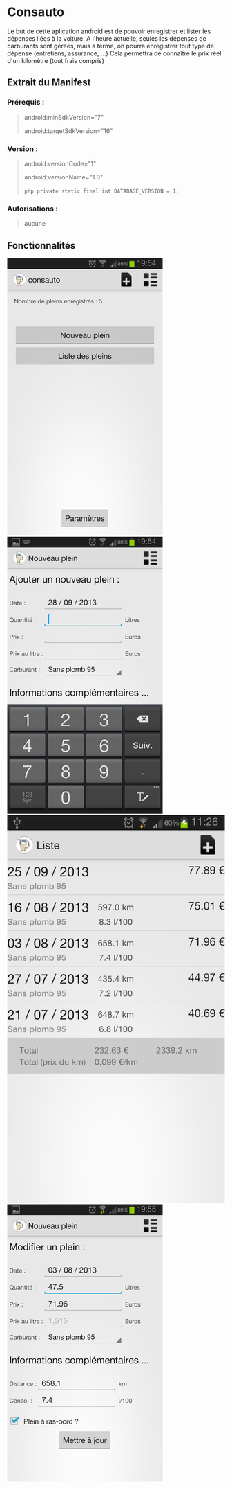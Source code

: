 Consauto
========

Le but de cette aplication android est de pouvoir enregistrer et lister les dépenses liées à la voiture.
A l'heure actuelle, seules les dépenses de carburants sont gérées, mais à terme, on pourra enregistrer tout type de dépense (entretiens, assurance, ...)
Cela permettra de connaître le prix réel d'un kilomètre (tout frais compris)

Extrait du Manifest
-------------------

### Prérequis : 
> android:minSdkVersion="7"
>
> android:targetSdkVersion="16"

### Version :
> android:versionCode="1"
>
> android:versionName="1.0"
>
> ```php private static final int DATABASE_VERSION = 1; ```

### Autorisations : 
> aucune

Fonctionnalités
---------------

![Accueil](screenshots/20130928_accueil.png "`MainActivity`")
![Saisir un plein](screenshots/20130928_ajouter.png "`FaireLePleinActivity`")
![Liste des pleins enregistrés](screenshots/20131001_lister.png "`ListeActivity`")
![Modifier un plein](screenshots/20130928_modifier.png "`FaireLePleinActivity`")